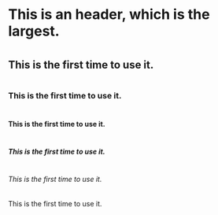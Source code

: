 # <h1> This is an header, which is the largest.
# <h2> This is the first time to use it.
# <h3> This is the first time to use it.
# <h4> This is the first time to use it.
# <h5> This is the first time to use it.
# <h6> This is the first time to use it.



















This is the first time to use it.
